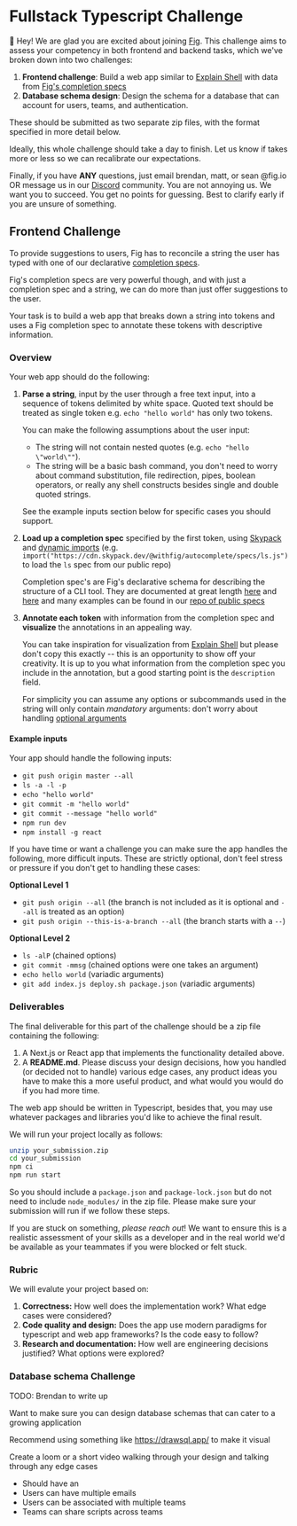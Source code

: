 # Fullstack Typescript Challenge

👋 Hey! We are glad you are excited about joining [Fig](https://fig.io).
This challenge aims to assess your competency in both frontend
and backend tasks, which we've broken down into two challenges:

1. **Frontend challenge**: Build a web app similar to [Explain Shell](https://explainshell.com/explain?cmd=git+push+origin+master) with data from [Fig's completion specs](https://github.com/withfig/autocomplete)
2. **Database schema design**: Design the schema for a database that can
account for users, teams, and authentication.

These should be submitted as two separate zip files, with the format
specified in more detail below.

Ideally, this whole challenge should take a day to finish. Let us know if takes more or less so we can recalibrate our expectations.

Finally, if you have **ANY** questions, just email brendan, matt, or sean @fig.io OR message us in our [Discord](https://fig.io/community) community. You are not annoying us. We want you to succeed. You get no points for guessing. Best to clarify early if you are unsure of something. 

## Frontend Challenge

To provide suggestions to users, Fig has to reconcile a string the user
has typed with one of our declarative [completion specs](https://fig.io/docs/getting-started/first-completion-spec).

Fig's completion specs are very powerful though, and with just
a completion spec and a string, we can do more than just offer suggestions
to the user.

Your task is to build a web app that breaks down a string into tokens and
uses a Fig completion spec to annotate these tokens with descriptive information.

### Overview

Your web app should do the following:

1. **Parse a string**, input by the user through a free text input, into
a sequence of tokens delimited by white space. Quoted text should be
treated as single token e.g. `echo "hello world"` has only two tokens.

    You can make the following assumptions about the user input:

    - The string will not contain nested quotes (e.g. `echo "hello \"world\""`).
    - The string will be a basic bash command, you don't need to worry about
      command substitution, file redirection, pipes, boolean operators, or
      really any shell constructs besides single and double quoted strings.

    See the example inputs section below for specific cases you should support.

2. **Load up a completion spec** specified by the first token, using
[Skypack](https://www.skypack.dev/) and [dynamic
imports](https://javascript.info/modules-dynamic-imports#the-import-expression)
(e.g.
`import("https://cdn.skypack.dev/@withfig/autocomplete/specs/ls.js")` to
load the `ls` spec from our public repo)

    Completion spec's are Fig's declarative schema for describing the
    structure of a CLI tool. They are documented at great length
    [here](https://fig.io/docs/handbook/completion-spec-rules) and
    [here](https://fig.io/docs/concepts/cli-skeleton) and many examples
    can be found in our [repo of public
    specs](https://github.com/withfig/autocomplete/blob/master/dev/ls.ts)

3. **Annotate each token** with information from the completion spec and
**visualize** the annotations in an appealing way.

    You can take inspiration for visualization from [Explain
    Shell](https://explainshell.com/explain?cmd=git+push+origin+master) but
    please don't copy this exactly -- this is an opportunity to show off
    your creativity. It is up to you what information from the completion spec you include
    in the annotation, but a good starting point is the `description` field.

    For simplicity you can assume any options or subcommands used in the
    string will only contain _mandatory_ arguments: don't worry about handling 
    [optional arguments](https://fig.io/docs/reference/arg#isoptional)

#### Example inputs

Your app should handle the following inputs:
* `git push origin master --all`
* `ls -a -l -p`
* `echo "hello world"`
* `git commit -m "hello world"`
* `git commit --message "hello world"`
* `npm run dev`
* `npm install -g react`

If you have time or want a challenge you can make sure the app handles the
following, more difficult inputs. These are strictly optional, don't feel
stress or pressure if you don't get to handling these cases:

**Optional Level 1**

* `git push origin --all` (the branch is not included as it is optional and `--all` is treated as an option)
* `git push origin --this-is-a-branch --all` (the branch starts with a `--`)

**Optional Level 2**

* `ls -alP` (chained options)
* `git commit -mmsg` (chained options were one takes an argument)
* `echo hello world` (variadic arguments)
* `git add index.js deploy.sh package.json` (variadic arguments)

### Deliverables

The final deliverable for this part of the challenge should be a zip file
containing the following:

1. A Next.js or React app that implements the functionality detailed above.
2. A **README.md**. Please discuss your design decisions, how you handled
  (or decided not to handle) various edge cases, any product ideas you have
  to make this a more useful product, and what would you would do if you
  had more time.

The web app should be written in Typescript, besides that, you may use
whatever packages and libraries you'd like to achieve the final result.

We will run your project locally as follows:

```bash
unzip your_submission.zip
cd your_submission
npm ci
npm run start
```

So you should include a `package.json` and `package-lock.json` but do not
need to include `node_modules/` in the zip file. Please make sure your
submission will run if we follow these steps.

If you are stuck on something, _please reach out_! We want to ensure this
is a realistic assessment of your skills as a developer and in the real
world we'd be available as your teammates if you were blocked or felt stuck.

### Rubric

We will evalute your project based on:

1. **Correctness:** How well does the implementation work? What edge cases were considered?
2. **Code quality and design:** Does the app use modern paradigms for typescript and web app frameworks? Is the code easy to follow?
3. **Research and documentation:** How well are engineering decisions justified? What options were explored?


### Database schema Challenge
TODO: Brendan to write up

Want to make sure you can design database schemas that can cater to a growing application

Recommend using something like https://drawsql.app/ to make it visual

Create a loom or a short video walking through your design and talking through any edge cases

* Should have an 
* Users can have multiple emails
* Users can be associated with multiple teams
* Teams can share scripts across teams
